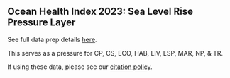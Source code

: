 ## Ocean Health Index 2023: Sea Level Rise Pressure Layer

See full data prep details [here](https://ohi-science.github.io/ohiprep_v2023/globalprep/prs_slr/v2023/slr_layer_prep_v2.html).

This serves as a pressure for CP, CS, ECO, HAB, LIV, LSP, MAR, NP, & TR.

If using these data, please see our [citation policy](https://oceanhealthindex.org/global-scores/data-download/).

  
